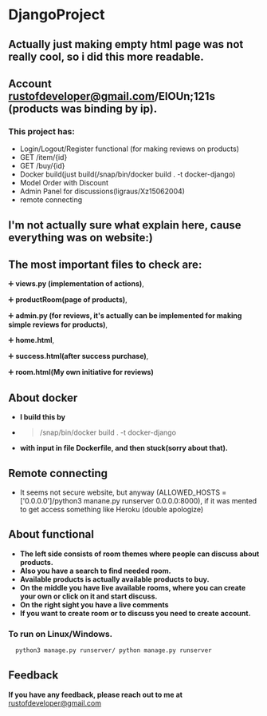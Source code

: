 # DjangoProject
## Actually just making empty html page was not really cool, so i did this more readable.
## Account rustofdeveloper@gmail.com/ElOUn;121s (products was binding by ip).

### This project has:
* Login/Logout/Register functional (for making reviews on products)
* GET /item/{id}
* GET /buy/{id}
* Docker build(just build(/snap/bin/docker build . -t docker-django)
* Model Order with Discount
* Admin Panel for discussions(ligraus/Xz15062004)
* remote connecting

## I'm not actually sure what explain here, cause everything was on website:)
## The most important files to check are: 
:heavy_plus_sign: **views.py (implementation of actions)**, 

:heavy_plus_sign: **productRoom(page of products)**,

:heavy_plus_sign: **admin.py (for reviews, it's actually can be implemented for making simple reviews for products)**, 

:heavy_plus_sign: **home.html**, 

:heavy_plus_sign: **success.html(after success purchase)**,

:heavy_plus_sign: **room.html(My own initiative for reviews)**

## About docker
* **I build this by**
* > /snap/bin/docker build . -t docker-django
*  **with input in file Dockerfile, and then stuck(sorry about that).**

## Remote connecting
* It seems not secure website, but anyway (ALLOWED_HOSTS = ['0.0.0.0']/python3 manane.py runserver 0.0.0.0:8000), if it was mented to get access something like Heroku (double apologize)

## About functional

* **The left side consists of room themes where people can discuss about products.**
* **Also you have a search to find needed room.**
* **Available products is actually available products to buy.**
* **On the middle you have live available rooms, where you can create your own or click on it and start discuss.**
* **On the right sight you have a live comments**
* **If you want to create room or to discuss you need to create account.**

### To run on Linux/Windows.
```bash
  python3 manage.py runserver/ python manage.py runserver
```

## Feedback

**If you have any feedback, please reach out to me at** rustofdeveloper@gmail.com




